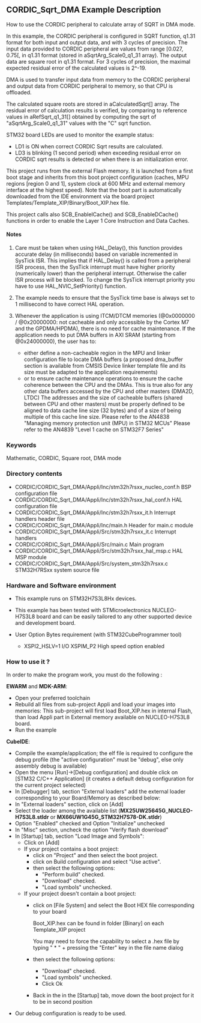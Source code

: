 ## <b>CORDIC_Sqrt_DMA Example Description</b>

How to use the CORDIC peripheral to calculate array of SQRT in DMA mode.

In this example, the CORDIC peripheral is configured in SQRT function, q1.31
format for both input and output data, and with 3 cycles of precision.
The input data provided to CORDIC peripheral are values from range [0.027, 0.75[, in q1.31 format (stored in aSqrtArg_Scale0_q1_31 array).
The output data are square root in q1.31 format.
For 3 cycles of precision, the maximal expected residual error of the calculated values is 2^-19.

DMA is used to transfer input data from memory to the CORDIC peripheral and output data from CORDIC peripheral to memory, so that CPU is offloaded.

The calculated square roots are stored in aCalculatedSqrt[] array.
The residual error of calculation results is verified, by comparing to reference values in aRefSqrt_q1_31[] obtained by computing the sqrt of "aSqrtArg_Scale0_q1_31" values with the "C" sqrt function.

STM32 board LEDs are used to monitor the example status:
  - LD1 is ON when correct CORDIC Sqrt results are calculated.
  - LD3 is blinking (1 second period) when exceeding residual error on CORDIC sqrt results is detected or when there is an initialization error.

This project runs from the external Flash memory. It is launched from a first boot stage and inherits from this boot project
configuration (caches, MPU regions [region 0 and 1], system clock at 600 MHz and external memory interface at the highest speed).
Note that the boot part is automatically downloaded from the IDE environment via the board project Templates/Template_XIP/Binary/Boot_XIP.hex file.

This project calls also SCB_EnableICache() and SCB_EnableDCache() functions in order to enable
the Layer 1 Core Instruction and Data Caches.

#### <b>Notes</b>

 1. Care must be taken when using HAL_Delay(), this function provides accurate delay (in milliseconds)
    based on variable incremented in SysTick ISR. This implies that if HAL_Delay() is called from
    a peripheral ISR process, then the SysTick interrupt must have higher priority (numerically lower)
    than the peripheral interrupt. Otherwise the caller ISR process will be blocked.
    To change the SysTick interrupt priority you have to use HAL_NVIC_SetPriority() function.

 2. The example needs to ensure that the SysTick time base is always set to 1 millisecond
    to have correct HAL operation.

 3. Whenever the application is using ITCM/DTCM memories (@0x0000000 / @0x20000000: not cacheable and only accessible
    by the Cortex M7 and the GPDMA/HPDMA), there is no need for cache maintenance.
    If the application needs to put DMA buffers in AXI SRAM (starting from @0x24000000), the user has to:
    - either define a non-cacheable region in the MPU and linker configuration file to locate DMA buffers
      (a proposed dma_buffer section is available from CMSIS Device linker template file and its size must
      be adapted to the application requirements)
    - or to ensure cache maintenance operations to ensure the cache coherence between the CPU and the DMAs.
    This is true also for any other data buffers accessed by the CPU and other masters (DMA2D, LTDC)
    The addresses and the size of cacheable buffers (shared between CPU and other masters)
    must be properly defined to be aligned to data cache line size (32 bytes) and of a size of being multiple
    of this cache line size.
    Please refer to the AN4838 "Managing memory protection unit (MPU) in STM32 MCUs"
    Please refer to the AN4839 "Level 1 cache on STM32F7 Series"

### <b>Keywords</b>

Mathematic, CORDIC, Square root, DMA mode

### <b>Directory contents</b>
  - CORDIC/CORDIC_Sqrt_DMA/Appli/Inc/stm32h7rsxx_nucleo_conf.h  BSP configuration file
  - CORDIC/CORDIC_Sqrt_DMA/Appli/Inc/stm32h7rsxx_hal_conf.h     HAL configuration file
  - CORDIC/CORDIC_Sqrt_DMA/Appli/Inc/stm32h7rsxx_it.h           Interrupt handlers header file
  - CORDIC/CORDIC_Sqrt_DMA/Appli/Inc/main.h                   Header for main.c module
  - CORDIC/CORDIC_Sqrt_DMA/Appli/Src/stm32h7rsxx_it.c           Interrupt handlers
  - CORDIC/CORDIC_Sqrt_DMA/Appli/Src/main.c                   Main program
  - CORDIC/CORDIC_Sqrt_DMA/Appli/Src/stm32h7rsxx_hal_msp.c      HAL MSP module
  - CORDIC/CORDIC_Sqrt_DMA/Appli/Src/system_stm32h7rsxx.c       STM32H7RSxx system source file

### <b>Hardware and Software environment</b>

  - This example runs on STM32H7S3L8Hx devices.

  - This example has been tested with STMicroelectronics NUCLEO-H7S3L8
    board and can be easily tailored to any other supported device
    and development board.

  - User Option Bytes requirement (with STM32CubeProgrammer tool)

    - XSPI2_HSLV=1     I/O XSPIM_P2 High speed option enabled

### <b>How to use it ?</b>

In order to make the program work, you must do the following :

**EWARM** and **MDK-ARM**:

 - Open your preferred toolchain
 - Rebuild all files from sub-project Appli and load your images into memories: This sub-project will first load Boot_XIP.hex in internal Flash,
   than load Appli part in External memory available on NUCLEO-H7S3L8 board.
 - Run the example

**CubeIDE**:

 - Compile the example/application; the elf file is required to configure the debug profile (the "active configuration" must be "debug", else only assembly debug is available)
 - Open the menu [Run]->[Debug configuration] and double click on  [STM32 C/C++ Application] (it creates a default debug configuration for the current project selected)
 - In [Debugger] tab, section "External  loaders" add the external loader corresponding to your Board/Memory as described below:
 - In "External loaders" section, click on [Add]
 - Select the loader among the available list (**MX25UW25645G_NUCLEO-H7S3L8.stldr** or **MX66UW1G45G_STM32H7S78-DK.stldr**)
 - Option "Enabled" checked and Option "Initialize" unchecked
 - In "Misc" section, uncheck the option "Verify flash download"
 - In [Startup] tab, section "Load Image and Symbols":
   - Click on [Add]
   - If your project contains a boot project:
     - click on "Project" and then select the boot project.
     - click on Build configuration and select "Use active".
     - then select the following options:
       - "Perform build" checked.
       - "Download" checked.
       - "Load symbols" unchecked.
   - If your project doesn't contain a boot project:
     - click on [File System] and select the Boot HEX file corresponding to your board

        Boot_XIP.hex can be found in folder [Binary] on each Template_XIP project

        You may need to force the capability to select a .hex file by typing " * " + pressing the "Enter" key in the file name dialog

     - then select the following options:
       - "Download"      checked.
       - "Load symbols" unchecked.
       - Click Ok
     - Back in the in the [Startup] tab, move down the boot project for it to be in second position
 - Our debug configuration is ready to be used.

